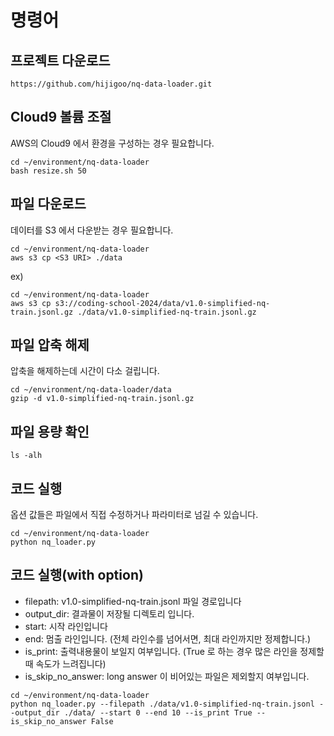 # 명령어

## 프로젝트 다운로드
```
https://github.com/hijigoo/nq-data-loader.git
```

## Cloud9 볼륨 조절
AWS의 Cloud9 에서 환경을 구성하는 경우 필요합니다.
```
cd ~/environment/nq-data-loader
bash resize.sh 50
```

## 파일 다운로드
데이터를 S3 에서 다운받는 경우 필요합니다.
```
cd ~/environment/nq-data-loader
aws s3 cp <S3 URI> ./data
```

ex)
```
cd ~/environment/nq-data-loader
aws s3 cp s3://coding-school-2024/data/v1.0-simplified-nq-train.jsonl.gz ./data/v1.0-simplified-nq-train.jsonl.gz
```

## 파일 압축 해제
압축을 해제하는데 시간이 다소 걸립니다.
```
cd ~/environment/nq-data-loader/data
gzip -d v1.0-simplified-nq-train.jsonl.gz 
```

## 파일 용량 확인
```
ls -alh
```

## 코드 실행
옵션 값들은 파일에서 직접 수정하거나 파라미터로 넘길 수 있습니다.
```
cd ~/environment/nq-data-loader
python nq_loader.py
```

## 코드 실행(with option)
- filepath: v1.0-simplified-nq-train.jsonl 파일 경로입니다
- output_dir: 결과물이 저장될 디렉토리 입니다.
- start: 시작 라인입니다
- end: 멈출 라인입니다. (전체 라인수를 넘어서면, 최대 라인까지만 정제합니다.)
- is_print: 출력내용물이 보일지 여부입니다. (True 로 하는 경우 많은 라인을 정제할 때 속도가 느려집니다)
- is_skip_no_answer: long answer 이 비어있는 파일은 제외할지 여부입니다.
```
cd ~/environment/nq-data-loader
python nq_loader.py --filepath ./data/v1.0-simplified-nq-train.jsonl --output_dir ./data/ --start 0 --end 10 --is_print True --is_skip_no_answer False
```
